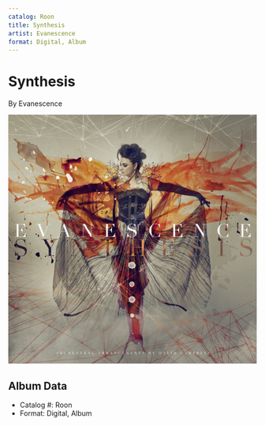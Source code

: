 ```yaml
---
catalog: Roon
title: Synthesis
artist: Evanescence
format: Digital, Album
---
```


# Synthesis

By Evanescence

![](../../assets/albumcovers/Evanescence-Synthesis.png)

## Album Data

- Catalog #: Roon
- Format: Digital, Album

